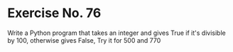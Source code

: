 # Exercise No. 76

Write a Python program that takes an integer and gives True if it's divisible by 100, otherwise gives False, Try it for 500 and 770
